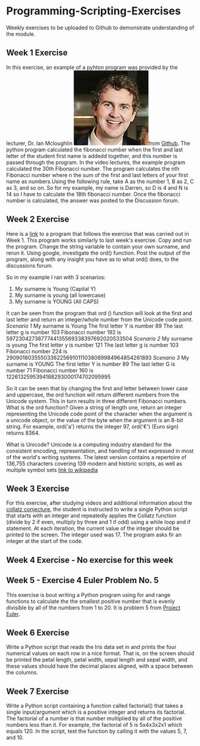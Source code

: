# Programming-Scripting-Exercises #

Weekly exercises to be uploaded to Github to demonstrate understanding of the module.

## Week 1 Exercise ##

In this exercise, an example of a pyhton program was provided by the lecturer, Dr. Ian Mcloughlin ![Dr Ian Mcloughlin](lecturer.jpg)from [Github](https://github.com/ianmcloughlin/python-fib/blob/master/fib.py).
The python program calculated the fibonacci number when the first and last letter of the student first name is addedd together, and this number is passed through the program.  In the video lectures, the example program calculated the 30th Fibonacci number. The program  calculates the nth Fibonacci number where n the sum of the first and last letters of your first name as numbers.Using the following rule, take A as the number 1, B as 2, C as 3, and so on. So for my example, my name is Darren, so D is 4 and N is 14 so I have to calculate the 18th fibonacci number. Once the fibonacci number is calculated, the answer was posted to the Discussion forum.  

## Week 2 Exercise ##


Here is a [link](https://github.com/ianmcloughlin/python-fib/blob/master/fibname.py) to a program that follows the exercise that was carried out in Week 1. This program works similarly to last week's exercise. Copy and run the program. Change the string variable to contain your own surname, and rerun it. Using google, investigate the ord() function.  Post the output of the program, along with any insight you have as to what ord() does, to the discussions forum.

So in my example I ran with 3 scenarios:
1.    My surname is Young (Capital Y)
2.    My surname is young (all lowercase) 
3.    My surname is YOUNG (All CAPS)

It can be seen from the program that ord () function will look at the first and last letter and return an integer/whole number from the Unicode code point.
*Scenario 1*
My surname is Young
The first letter Y is number 89
The last letter g is number 103
Fibonacci number 192 is 5972304273877744135569338397692020533504
*Scenario 2*
My surname is young
The first letter y is number 121
The last letter g is number 103
Fibonacci number 224 is 29090180355503362256910111038089984964854261893
*Scenario 3*
My surname is YOUNG
The first letter Y is number 89
The last letter G is number 71
Fibonacci number 160 is 1226132595394188293000174702095995

So it can be seen that by changing the first and letter between lower case and uppercase, the ord function will return different numbers from the Unicode system. This in turn results in three different Fibonacci numbers.
What is the ord function?
Given a string of length one, return an integer representing the Unicode code point of the character when the argument is a unicode object, or the value of the byte when the argument is an 8-bit string. For example, ord('a') returns the integer 97, ord('€') (Euro sign) returns 8364.

What is Unicode? 
Unicode is a computing industry standard for the consistent encoding, representation, and handling of text expressed in most of the world's writing systems. The latest version contains a repertoire of 136,755 characters covering 139 modern and historic scripts, as well as multiple symbol sets [link to wikipedia](https://en.wikipedia.org/wiki/Unicode)

## Week 3 Exercise ##

For this exercise, after studying videos and additional information about the [collatz conjecture](https://en.wikipedia.org/wiki/Collatz_conjecture), the student is instructed to write  a single Python script that starts with an integer and repeatedly applies the Collatz function (divide by 2 if even, multiply by three and 1 if odd) using a while loop and if statement. At each iteration, the current value of the integer should be printed to the screen. The integer used was 17. The program asks fir an integer at the start of the code.

## Week 4 Exercise - No exercise for this week ##

## Week 5 - Exercise 4 Euler Problem No. 5 ##

This exercise is bout writing a Python program using for and range functions to calculate the the smallest positive number that is evenly divisible by all of the numbers from 1 to 20.  It is problem 5 from [Project Euler](https://projecteuler.net/problem=5). 

## Week 6 Exercise ##

Write a Python script that reads the Iris data set in and prints the four numerical values on each row in a nice format. That is, on the screen should be printed the petal length, petal width, sepal length and sepal width, and these values should have the decimal places aligned, with a space between the columns.

## Week 7 Exercise ##

Write a Python script containing a function called factorial() that takes a single input/argument which is a positive integer and returns its factorial. The factorial of a number is that number multiplied by all of the positive numbers less than it. For example, the factorial of 5 is 5x4x3x2x1 which equals 120. In the script, test the function by calling it with the values 5, 7, and 10.
